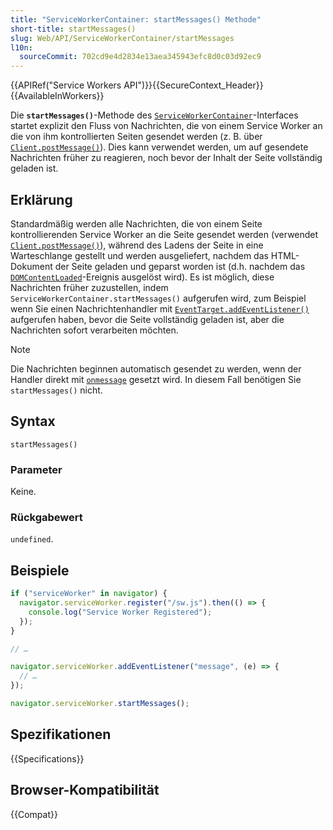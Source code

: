 ```yaml
---
title: "ServiceWorkerContainer: startMessages() Methode"
short-title: startMessages()
slug: Web/API/ServiceWorkerContainer/startMessages
l10n:
  sourceCommit: 702cd9e4d2834e13aea345943efc8d0c03d92ec9
---
```


{{APIRef("Service Workers API")}}{{SecureContext_Header}}{{AvailableInWorkers}}

Die **`startMessages()`**-Methode des [`ServiceWorkerContainer`](/de/docs/Web/API/ServiceWorkerContainer)-Interfaces startet explizit den Fluss von Nachrichten, die von einem Service Worker an die von ihm kontrollierten Seiten gesendet werden (z. B. über [`Client.postMessage()`](/de/docs/Web/API/Client/postMessage)). Dies kann verwendet werden, um auf gesendete Nachrichten früher zu reagieren, noch bevor der Inhalt der Seite vollständig geladen ist.

## Erklärung

Standardmäßig werden alle Nachrichten, die von einem Seite kontrollierenden Service Worker an die Seite gesendet werden (verwendet [`Client.postMessage()`](/de/docs/Web/API/Client/postMessage)), während des Ladens der Seite in eine Warteschlange gestellt und werden ausgeliefert, nachdem das HTML-Dokument der Seite geladen und geparst worden ist (d.h. nachdem das [`DOMContentLoaded`](/de/docs/Web/API/Document/DOMContentLoaded_event)-Ereignis ausgelöst wird). Es ist möglich, diese Nachrichten früher zuzustellen, indem `ServiceWorkerContainer.startMessages()` aufgerufen wird, zum Beispiel wenn Sie einen Nachrichtenhandler mit [`EventTarget.addEventListener()`](/de/docs/Web/API/EventTarget/addEventListener) aufgerufen haben, bevor die Seite vollständig geladen ist, aber die Nachrichten sofort verarbeiten möchten.

> [!NOTE]
> Die Nachrichten beginnen automatisch gesendet zu werden, wenn der Handler direkt mit [`onmessage`](/de/docs/Web/API/ServiceWorkerContainer/message_event) gesetzt wird. In diesem Fall benötigen Sie `startMessages()` nicht.

## Syntax

```js-nolint
startMessages()
```

### Parameter

Keine.

### Rückgabewert

`undefined`.

## Beispiele

```js
if ("serviceWorker" in navigator) {
  navigator.serviceWorker.register("/sw.js").then(() => {
    console.log("Service Worker Registered");
  });
}

// …

navigator.serviceWorker.addEventListener("message", (e) => {
  // …
});

navigator.serviceWorker.startMessages();
```

## Spezifikationen

{{Specifications}}

## Browser-Kompatibilität

{{Compat}}

